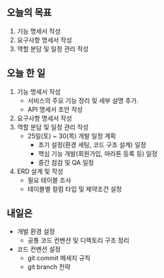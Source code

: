 ## 오늘의 목표
1. 기능 명세서 작성
2. 요구사항 명세서 작성
3. 역할 분담 및 일정 관리 작성

## 오늘 한 일
1. 기능 명세서 작성 
    - 서비스의 주요 기능 정리 및 세부 설명 추가.
    - API 명세서 초안 작성
2. 요구사항 명세서 작성
3. 역할 분담 및 일정 관리 작성
    - 25일(토) ~ 30(목) 개발 일정 계획
      - 초기 설정(환경 세팅, 코드 구조 설계) 일정
      - 핵심 기능 개발(회원가입, 마라톤 등록 등) 일정
      - 중간 점검 및 QA 일정
4. ERD 설계 및 작성
   - 필요 테이블 조사
   - 테이블별 컬럼 타입 및 제약조건 설정

## 내일은
- 개발 환경 설정 
  - 공통 코드 컨벤션 및 디렉토리 구조 정리
- 코드 컨벤션 설정
  - git commit 메세지 규칙
  - git branch 전략
